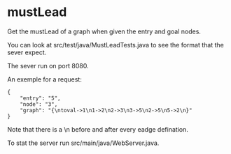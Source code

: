 # mustLead
Get the mustLead of a graph when given the entry and goal nodes.

You can look at src/test/java/MustLeadTests.java to see the format that the sever expect.

The sever run on port 8080.


An exemple for a request:
```
{
	"entry": "5",
	"node": "3",
	"graph": "{\ntoval->1\n1->2\n2->3\n3->5\n2->5\n5->2\n}"
}
```

Note that there is a \n before and after every eadge defination.


To stat the server run src/main/java/WebServer.java.
